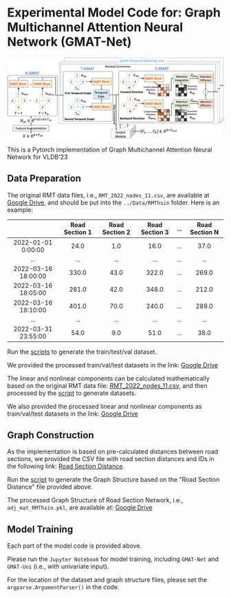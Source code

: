 
# Experimental Model Code for: Graph Multichannel Attention Neural Network (GMAT-Net)

![RMT-dataset](../Figure/gmat_net.png "Model Architecture")

This is a Pytorch implementation of Graph Multichannel Attention Neural Network for VLDB'23

## Data Preparation
The original RMT data files, i.e., `RMT_2022_nodes_11.csv`, are available at [Google Drive](https://drive.google.com/drive/folders/1kI1dNpAljk0C2WQdOdn2vCJazdWzN9Ny?usp=sharing), and should be
put into the `../Data/RMThsin` folder.
Here is an example:

|                     | Road Section 1 | Road Section 2 | Road Section 3 | ... | Road Section N |
|:-------------------:|:--------------:|:--------------:|:--------------:|:--------------:|:--------------:|
| 2022-01-01 0:00:00 |   24.0        |   1.0        |   16.0        |    ...         |    37.0         |
|         ...         |    ...         |    ...         |    ...         |    ...         |    ...         |
| 2022-03-16 18:00:00 |   330.0        |   43.0        |   322.0        |    ...         |    269.0         |
| 2022-03-16 18:05:00 |   281.0        |   42.0        |   348.0        |    ...         |    212.0         |
| 2022-03-16 18:10:00 |   401.0        |   70.0         |   240.0        |    ...         |    289.0         |
|         ...         |    ...         |    ...         |    ...         |    ...         |    ...         |
| 2022-03-31 23:55:00 |   54.0        |   9.0        |   51.0        |    ...         |    38.0         |


Run the [scripts](https://github.com/liyaguang/DCRNN/blob/master/scripts/generate_training_data.py) to generate the train/test/val dataset.

We provided the processed train/val/test datasets in the link: [Google Drive](https://drive.google.com/drive/folders/13ERd3wZFOe41RJ8CXyg_Q9U5XaS_HYrz?usp=share_link)

The linear and nonlinear components can be calculated mathematically based on the original RMT data file: [RMT_2022_nodes_11.csv](https://drive.google.com/drive/folders/1kI1dNpAljk0C2WQdOdn2vCJazdWzN9Ny?usp=sharing), and then processed by the [script](https://github.com/liyaguang/DCRNN/blob/master/scripts/generate_training_data.py) to generate datasets.

We also provided the processed linear and nonlinear components as train/val/test datasets in the link: [Google Drive](https://drive.google.com/drive/folders/1NrRM7VW48XgOVr9dV2hW4thh5VR1XqdF?usp=share_link)

## Graph Construction
As the implementation is based on pre-calculated distances between road sections, we provided the CSV file with road section distances and IDs in the following link: [Road Section Distance](https://drive.google.com/file/d/1T4SAfwdLSAtR6hcPL-BmHzbEjdtlJEfc/view?usp=share_link). 

Run the [script](https://github.com/liyaguang/DCRNN/blob/master/scripts/gen_adj_mx.py) to generate the Graph Structure based on the "Road Section Distance" file provided above.

The processed Graph Structure of Road Section Network, i.e., `adj_mat_RMThsin.pkl`, are available at: [Google Drive](https://drive.google.com/file/d/1pWSCuEsGLT93ggR3asCeOVuuX5btliOR/view?usp=share_link)   

## Model Training

Each part of the model code is provided above. 

Please run the `Jupyter Notebook` for model training, including `GMAT-Net` and `GMAT-Uni` (i.e., with univariate input). 

For the location of the dataset and graph structure files, please set the `argparse.ArgumentParser()` in the code.
